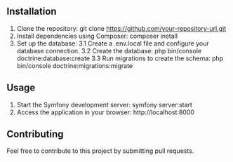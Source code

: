 ## Installation

1. Clone the repository:    git clone https://github.com/your-repository-url.git
2. Install dependencies using Composer:    composer install
3. Set up the database:
    3.1 Create a .env.local file and configure your database connection.
    3.2 Create the database:      php bin/console doctrine:database:create
    3.3 Run migrations to create the schema:      php bin/console doctrine:migrations:migrate

## Usage
1. Start the Symfony development server:    symfony server:start
2. Access the application in your browser:     http://localhost:8000


## Contributing
Feel free to contribute to this project by submitting pull requests.